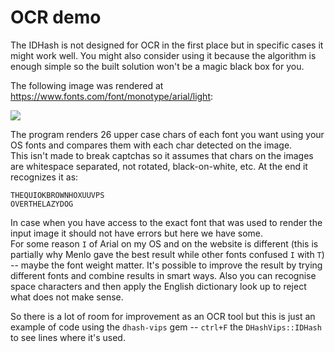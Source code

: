 # OCR demo

The IDHash is not designed for OCR in the first place but in specific cases it might work well. You might also consider using it because the algorithm is enough simple so the built solution won't be a magic black box for you.

The following image was rendered at https://www.fonts.com/font/monotype/arial/light:

![](https://storage.googleapis.com/dhash-vips.nakilon.pro/monotype-arial.png)

The program renders 26 upper case chars of each font you want using your OS fonts and compares them with each char detected on the image.  
This isn't made to break captchas so it assumes that chars on the images are whitespace separated, not rotated, black-on-white, etc. At the end it recognizes it as:

```
THEQUIOKBROWNHOXUUVPS
OVERTHELAZYDOG
```

In case when you have access to the exact font that was used to render the input image it should not have errors but here we have some.  
For some reason `I` of Arial on my OS and on the website is different (this is partially why Menlo gave the best result while other fonts confused `I` with `T`) -- maybe the font weight matter. It's possible to improve the result by trying different fonts and combine results in smart ways. Also you can recognise space characters and then apply the English dictionary look up to reject what does not make sense.

So there is a lot of room for improvement as an OCR tool but this is just an example of code using the `dhash-vips` gem -- `ctrl+F` the `DHashVips::IDHash` to see lines where it's used.
